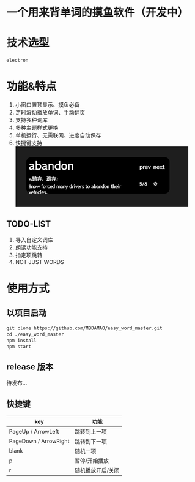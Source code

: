 # 一个用来背单词的摸鱼软件（开发中）

# 技术选型

    electron

# 功能&特点

1. 小窗口置顶显示、摸鱼必备
2. 定时滚动播放单词、手动翻页
3. 支持多种词库
4. 多种主题样式更换
5. 单机运行、无需联网、进度自动保存
6. 快捷键支持
   ![.\doc\1.png](.\doc\1.png "p1")

## TODO-LIST

1. 导入自定义词库
2. 朗读功能支持
3. 指定项跳转
4. NOT JUST WORDS

# 使用方式

## 以项目启动

```shell
git clone https://github.com/MBDAMAO/easy_word_master.git
cd ./easy_word_master
npm install
npm start
```

## release 版本

待发布...

## 快捷键

| key                   | 功能              |
| --------------------- | ----------------- |
| PageUp / ArrowLeft    | 跳转到上一项      |
| PageDown / ArrowRight | 跳转到下一项      |
| blank                 | 随机一项          |
| p                     | 暂停/开始播放     |
| r                     | 随机播放开启/关闭 |
